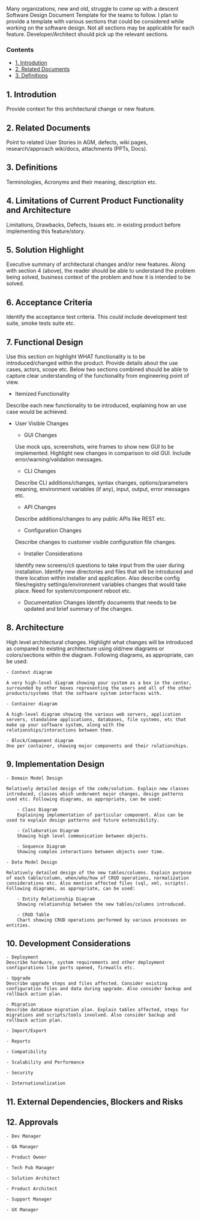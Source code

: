Many organizations, new and old, struggle to come up with a descent Software Design Document Template for the teams to follow. I plan to provide a template with various sections that could be considered while working on the software design. Not all sections may be applicable for each feature. Developer/Architect should pick up the relevant sections.

### Contents

* [1. Introdution](#introduction)
* [2. Related Documents](#related-documents)
* [3. Definitions](#definitions)

## 1. Introdution
Provide context for this architectural change or new feature.

## 2. Related Documents
Point to related User Stories in AGM, defects, wiki pages, research/approach wiki/docs, attachments (PPTs, Docs).

## 3. Definitions
Terminologies, Acronyms and their meaning, description etc.

## 4. Limitations of Current Product Functionality and Architecture
Limitations, Drawbacks, Defects, Issues etc. in existing product before implementing this feature/story.

## 5. Solution Highlight
Executive summary of architectural changes and/or new features. Along with section 4 (above), the reader should be able to understand the problem being solved, business context of the problem and how it is intended to be solved.

## 6. Acceptance Criteria
Identify the acceptance test criteria. This could include development test suite, smoke tests suite etc.

## 7. Functional Design
Use this section on highlight WHAT functionality is to be introduced/changed within the product. Provide details about the use cases, actors, scope etc. Below two sections combined should be able to capture clear understanding of the functionality from engineering point of view.

- Itemized Functionality

Describe each new functionality to be introduced, explaining how an use case would be achieved.

- User Visible Changes
	- GUI Changes

	Use mock ups, screenshots, wire frames to show new GUI to be implemented. Highlight new changes in comparison to old GUI. Include error/warning/validation messages.

	- CLI Changes

	Describe CLI additions/changes, syntax changes, options/parameters meaning, environment variables (if any), input, output, error messages etc.

	- API Changes

	Describe additions/changes to any public APIs like REST etc.

	- Configuration Changes

	Describe changes to customer visible configuration file changes.

	- Installer Considerations

	Identify new screens/cli questions to take input from the user during installation. Identify new directories and files that will be introduced and there location within installer and application. Also describe config files/registry settings/environment variables changes that would take place. Need for system/component reboot etc.

	- Documentation Changes
	Identify documents that needs to be updated and brief summary of the changes.

## 8. Architecture
High level architectural changes. Highlight what changes will be introduced as compared to existing architecture using old/new diagrams or colors/sections within the diagram. Following diagrams, as appropriate, can be used:
	
	- Context diagram

	A very high-level diagram showing your system as a box in the center, surrounded by other boxes representing the users and all of the other products/systems that the software system interfaces with.

	- Container diagram

	A high-level diagram showing the various web servers, application servers, standalone applications, databases, file systems, etc that make up your software system, along with the relationships/interactions between them.

	- Block/Component diagram
	One per container, showing major components and their relationships.

## 9. Implementation Design
	
	- Domain Model Design
	
	Relatively detailed design of the code/solution. Explain new classes introduced, classes which underwent major changes, design patterns used etc. Following diagrams, as appropriate, can be used:

		- Class Diagram
		Explaining implementation of particular component. Also can be used to explain design patterns and future extensibility.

		- Collaboration Diagram
		Showing high level communication between objects.

		- Sequence Diagram
		Showing complex interactions between objects over time.

	- Data Model Design
	
	Relatively detailed design of the new tables/columns. Explain purpose of each table/column, when/who/how of CRUD operations, normalization considerations etc. Also mention affected files (sql, xml, scripts). Following diagrams, as appropriate, can be used:

		- Entity Relationship Diagram
		Showing relationship between the new tables/columns introduced.

		- CRUD Table
		Chart showing CRUD operations performed by various processes on entities.

## 10. Development Considerations
	- Deployment
	Describe hardware, system requirements and other deployment configurations like ports opened, firewalls etc.

	- Upgrade
	Describe upgrade steps and files affected. Consider existing configuration files and data during upgrade. Also consider backup and rollback action plan.

	- Migration
	Describe database migration plan. Explain tables affected, steps for migrations and scripts/tools involved. Also consider backup and rollback action plan.

	- Import/Export

	- Reports

	- Compatibility

	- Scalability and Performance

	- Security

	- Internationalization

## 11. External Dependencies, Blockers and Risks

## 12. Approvals

	- Dev Manager

	- QA Manager

	- Product Owner

	- Tech Pub Manager

	- Solution Architect

	- Product Architect

	- Support Manager

	- UX Manager
